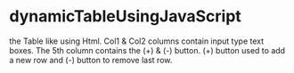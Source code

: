 # dynamicTableUsingJavaScript
the Table like using Html. Col1 &amp; Col2 columns contain input type text boxes. The 5th column contains the (+) &amp; (-) button. (+) button used to add a new row and (-) button to remove last row.
